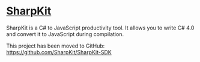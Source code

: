 # [SharpKit](http://sharpkit.net) #
SharpKit is a C# to JavaScript productivity tool. It allows you to write C# 4.0 and convert it to JavaScript during compilation.

This project has been moved to GitHub:
https://github.com/SharpKit/SharpKit-SDK
